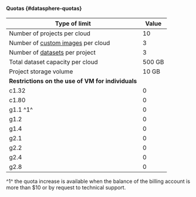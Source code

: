 #### Quotas {#datasphere-quotas}

| Type of limit | Value |
| ----- | ----- |
| Number of projects per cloud | 10 |
| Number of [custom images](../datasphere/operations/user-images.md) per cloud | 3 |
| Number of [datasets](../datasphere/concepts/dataset.md) per project | 3 |
| Total dataset capacity per cloud | 500 GB |
| Project storage volume | 10 GB |
| **Restrictions on the use of VM for individuals** | |
| c1.32 | 0 |
| c1.80 | 0 |
| g1.1 ^1^ | 0 |
| g1.2 | 0 |
| g1.4 | 0 |
| g2.1 | 0 |
| g2.2 | 0 |
| g2.4 | 0 |
| g2.8 | 0 |

^1^ the quota increase is available when the balance of the billing account is more than $10 or by request to technical support.


